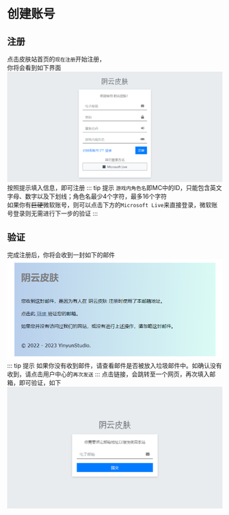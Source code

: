 # 创建账号

## 注册
点击皮肤站首页的`现在注册`开始注册，</br>
你将会看到如下界面
![注册界面](./1.png)
按照提示填入信息，即可注册
::: tip 提示
`游戏内角色名`即MC中的ID，只能包含英文字母、数字以及下划线；角色名最少4个字符，最多16个字符</br>
如果你有<s>巨硬</s>微软账号，则可以点击下方的`Microsoft Live`来直接登录，微软账号登录则无需进行下一步的验证
:::


## 验证
完成注册后，你将会收到一封如下的邮件
![验证邮件](./2.png)
::: tip 提示
如果你没有收到邮件，请查看邮件是否被放入垃圾邮件中。如确认没有收到，请点击用户中心的`再次发送`
:::
点击链接，会跳转至一个网页，再次填入邮箱，即可验证，如下
![验证界面](./3.png)